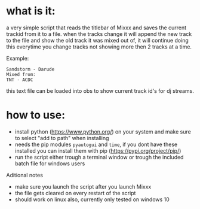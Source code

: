 # what is it:
a very simple script that reads the titlebar of Mixxx and saves the current trackid from it to a file. when the tracks change it will append the new track to the file and show the old track it was mixed out of, it will continue doing this everytime you change tracks not showing more then 2 tracks at a time.

Example:
```
Sandstorm - Darude
Mixed from:
TNT - ACDC
```

this text file can be loaded into obs to show current track id's for dj streams.

# how to use:
- install python (https://www.python.org/) on your system and make sure to select "add to path" when installing
- needs the pip modules ```pyautogui``` and ```time```, if you dont have these installed you can install them with pip (https://pypi.org/project/pip/)
- run the script either trough a terminal window or trough the included batch file for windows users

Aditional notes   
* make sure you launch the script after you launch Mixxx
* the file gets cleared on every restart of the script
* should work on linux also, currently only tested on windows 10